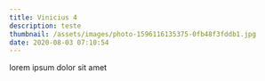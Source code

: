 ```yaml
---
title: Vinicius 4
description: teste
thumbnail: /assets/images/photo-1596116135375-0fb48f3fddb1.jpg
date: 2020-08-03 07:10:54
---
```

lorem ipsum dolor sit amet